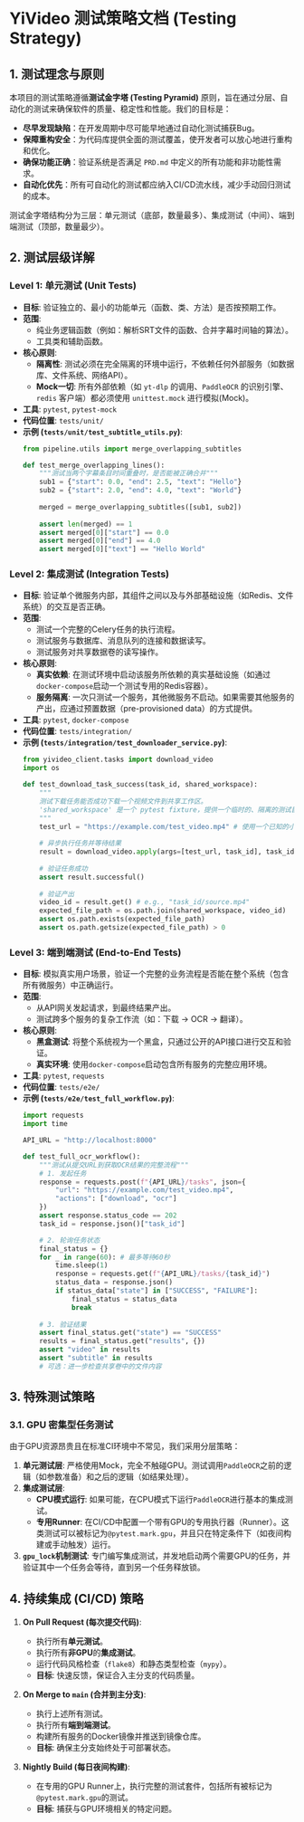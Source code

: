 # YiVideo 测试策略文档 (Testing Strategy)

## 1. 测试理念与原则

本项目的测试策略遵循**测试金字塔 (Testing Pyramid)** 原则，旨在通过分层、自动化的测试来确保软件的质量、稳定性和性能。我们的目标是：

*   **尽早发现缺陷**：在开发周期中尽可能早地通过自动化测试捕获Bug。
*   **保障重构安全**：为代码库提供全面的测试覆盖，使开发者可以放心地进行重构和优化。
*   **确保功能正确**：验证系统是否满足 `PRD.md` 中定义的所有功能和非功能性需求。
*   **自动化优先**：所有可自动化的测试都应纳入CI/CD流水线，减少手动回归测试的成本。

测试金字塔结构分为三层：单元测试（底部，数量最多）、集成测试（中间）、端到端测试（顶部，数量最少）。

## 2. 测试层级详解

### Level 1: 单元测试 (Unit Tests)

*   **目标**: 验证独立的、最小的功能单元（函数、类、方法）是否按预期工作。
*   **范围**:
    *   纯业务逻辑函数（例如：解析SRT文件的函数、合并字幕时间轴的算法）。
    *   工具类和辅助函数。
*   **核心原则**:
    *   **隔离性**: 测试必须在完全隔离的环境中运行，不依赖任何外部服务（如数据库、文件系统、网络API）。
    *   **Mock一切**: 所有外部依赖（如 `yt-dlp` 的调用、`PaddleOCR` 的识别引擎、`redis` 客户端）都必须使用 `unittest.mock` 进行模拟(Mock)。
*   **工具**: `pytest`, `pytest-mock`
*   **代码位置**: `tests/unit/`
*   **示例 (`tests/unit/test_subtitle_utils.py`)**:
    ```python
    from pipeline.utils import merge_overlapping_subtitles

    def test_merge_overlapping_lines():
        """测试当两个字幕条目时间重叠时，是否能被正确合并"""
        sub1 = {"start": 0.0, "end": 2.5, "text": "Hello"}
        sub2 = {"start": 2.0, "end": 4.0, "text": "World"}
        
        merged = merge_overlapping_subtitles([sub1, sub2])
        
        assert len(merged) == 1
        assert merged[0]["start"] == 0.0
        assert merged[0]["end"] == 4.0
        assert merged[0]["text"] == "Hello World"
    ```

### Level 2: 集成测试 (Integration Tests)

*   **目标**: 验证单个微服务内部，其组件之间以及与外部基础设施（如Redis、文件系统）的交互是否正确。
*   **范围**:
    *   测试一个完整的Celery任务的执行流程。
    *   测试服务与数据库、消息队列的连接和数据读写。
    *   测试服务对共享数据卷的读写操作。
*   **核心原则**:
    *   **真实依赖**: 在测试环境中启动该服务所依赖的真实基础设施（如通过`docker-compose`启动一个测试专用的Redis容器）。
    *   **服务隔离**: 一次只测试一个服务，其他微服务不启动。如果需要其他服务的产出，应通过预置数据（pre-provisioned data）的方式提供。
*   **工具**: `pytest`, `docker-compose`
*   **代码位置**: `tests/integration/`
*   **示例 (`tests/integration/test_downloader_service.py`)**:
    ```python
    from yivideo_client.tasks import download_video
    import os

    def test_download_task_success(task_id, shared_workspace):
        """
        测试下载任务能否成功下载一个视频文件到共享工作区。
        'shared_workspace' 是一个 pytest fixture，提供一个临时的、隔离的测试目录。
        """
        test_url = "https://example.com/test_video.mp4" # 使用一个已知的小型测试视频URL
        
        # 异步执行任务并等待结果
        result = download_video.apply(args=[test_url, task_id], task_id=task_id)
        
        # 验证任务成功
        assert result.successful()
        
        # 验证产出
        video_id = result.get() # e.g., "task_id/source.mp4"
        expected_file_path = os.path.join(shared_workspace, video_id)
        assert os.path.exists(expected_file_path)
        assert os.path.getsize(expected_file_path) > 0
    ```

### Level 3: 端到端测试 (End-to-End Tests)

*   **目标**: 模拟真实用户场景，验证一个完整的业务流程是否能在整个系统（包含所有微服务）中正确运行。
*   **范围**:
    *   从API网关发起请求，到最终结果产出。
    *   测试跨多个服务的复杂工作流（如：下载 -> OCR -> 翻译）。
*   **核心原则**:
    *   **黑盒测试**: 将整个系统视为一个黑盒，只通过公开的API接口进行交互和验证。
    *   **真实环境**: 使用`docker-compose`启动包含所有服务的完整应用环境。
*   **工具**: `pytest`, `requests`
*   **代码位置**: `tests/e2e/`
*   **示例 (`tests/e2e/test_full_workflow.py`)**:
    ```python
    import requests
    import time

    API_URL = "http://localhost:8000"

    def test_full_ocr_workflow():
        """测试从提交URL到获取OCR结果的完整流程"""
        # 1. 发起任务
        response = requests.post(f"{API_URL}/tasks", json={
            "url": "https://example.com/test_video.mp4",
            "actions": ["download", "ocr"]
        })
        assert response.status_code == 202
        task_id = response.json()["task_id"]

        # 2. 轮询任务状态
        final_status = {}
        for _ in range(60): # 最多等待60秒
            time.sleep(1)
            response = requests.get(f"{API_URL}/tasks/{task_id}")
            status_data = response.json()
            if status_data["state"] in ["SUCCESS", "FAILURE"]:
                final_status = status_data
                break
        
        # 3. 验证结果
        assert final_status.get("state") == "SUCCESS"
        results = final_status.get("results", {})
        assert "video" in results
        assert "subtitle" in results
        # 可选：进一步检查共享卷中的文件内容
    ```

## 3. 特殊测试策略

### 3.1. GPU 密集型任务测试

由于GPU资源昂贵且在标准CI环境中不常见，我们采用分层策略：

1.  **单元测试层**: 严格使用Mock，完全不触碰GPU。测试调用`PaddleOCR`之前的逻辑（如参数准备）和之后的逻辑（如结果处理）。
2.  **集成测试层**:
    *   **CPU模式运行**: 如果可能，在CPU模式下运行`PaddleOCR`进行基本的集成测试。
    *   **专用Runner**: 在CI/CD中配置一个带有GPU的专用执行器（Runner）。这类测试可以被标记为`@pytest.mark.gpu`，并且只在特定条件下（如夜间构建或手动触发）运行。
3.  **`gpu_lock`机制测试**: 专门编写集成测试，并发地启动两个需要GPU的任务，并验证其中一个任务会等待，直到另一个任务释放锁。

## 4. 持续集成 (CI/CD) 策略

1.  **On Pull Request (每次提交代码)**:
    *   执行所有**单元测试**。
    *   执行所有**非GPU**的**集成测试**。
    *   运行代码风格检查（`flake8`）和静态类型检查（`mypy`）。
    *   **目标**: 快速反馈，保证合入主分支的代码质量。

2.  **On Merge to `main` (合并到主分支)**:
    *   执行上述所有测试。
    *   执行所有**端到端测试**。
    *   构建所有服务的Docker镜像并推送到镜像仓库。
    *   **目标**: 确保主分支始终处于可部署状态。

3.  **Nightly Build (每日夜间构建)**:
    *   在专用的GPU Runner上，执行完整的测试套件，包括所有被标记为`@pytest.mark.gpu`的测试。
    *   **目标**: 捕获与GPU环境相关的特定问题。
